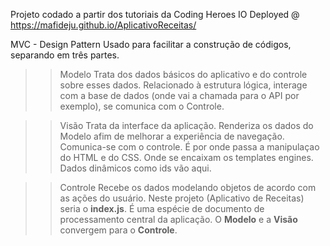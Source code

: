 Projeto codado a partir dos tutoriais da Coding Heroes IO
Deployed @ https://mafideju.github.io/AplicativoReceitas/

MVC - Design Pattern
Usado para facilitar a construção de códigos, separando em três partes.

> > Modelo
> > Trata dos dados básicos do aplicativo e do controle sobre esses dados.
> > Relacionado à estrutura lógica, interage com a base de dados (onde vai a chamada para o API por exemplo), se comunica com o Controle.

> > Visão
> > Trata da interface da aplicação. Renderiza os dados do Modelo afim de melhorar a experiência de navegação.
> > Comunica-se com o controle. É por onde passa a manipulaçao do HTML e do CSS. Onde se encaixam os templates engines. Dados dinâmicos como ids vão aqui.

> > Controle
> > Recebe os dados modelando objetos de acordo com as ações do usuário. Neste projeto (Aplicativo de Receitas) seria o **index.js**. É uma espécie de documento de processamento central da aplicação. O **Modelo** e a **Visão** convergem para o **Controle**.
